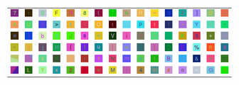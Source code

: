 <table>
<tr>
<td><img src="37.gif"></td>
<td><img src="2A.gif"></td>
<td><img src="53.gif"></td>
<td><img src="46.gif"></td>
<td><img src="71.gif"></td>
<td><img src="38.gif"></td>
<td><img src="28.gif"></td>
<td><img src="3F.gif"></td>
<td><img src="68.gif"></td>
<td><img src="52.gif"></td>
<td><img src="5F.gif"></td>
<td><img src="39.gif"></td>
<td><img src="5A.gif"></td>
<td><img src="5D.gif"></td>
<td><img src="40.gif"></td>
<td><img src="3B.gif"></td>
</tr>
<tr>
<td><img src="41.gif"></td>
<td><img src="55.gif"></td>
<td><img src="24.gif"></td>
<td><img src="3E.gif"></td>
<td><img src="49.gif"></td>
<td><img src="2F.gif"></td>
<td><img src="4F.gif"></td>
<td><img src="74.gif"></td>
<td><img src="54.gif"></td>
<td><img src="70.gif"></td>
<td><img src="66.gif"></td>
<td><img src="21.gif"></td>
<td><img src="5E.gif"></td>
<td><img src="59.gif"></td>
<td><img src="51.gif"></td>
<td><img src="2D.gif"></td>
</tr>
<tr>
<td><img src="65.gif"></td>
<td><img src="7D.gif"></td>
<td><img src="62.gif"></td>
<td><img src="36.gif"></td>
<td><img src="4A.gif"></td>
<td><img src="73.gif"></td>
<td><img src="3D.gif"></td>
<td><img src="56.gif"></td>
<td><img src="69.gif"></td>
<td><img src="76.gif"></td>
<td><img src="7E.gif"></td>
<td><img src="50.gif"></td>
<td><img src="4B.gif"></td>
<td><img src="35.gif"></td>
<td><img src="2B.gif"></td>
<td><img src="64.gif"></td>
</tr>
<tr>
<td><img src="2C.gif"></td>
<td><img src="30.gif"></td>
<td><img src="6A.gif"></td>
<td><img src="48.gif"></td>
<td><img src="7B.gif"></td>
<td><img src="29.gif"></td>
<td><img src="75.gif"></td>
<td><img src="7C.gif"></td>
<td><img src="77.gif"></td>
<td><img src="43.gif"></td>
<td><img src="5B.gif"></td>
<td><img src="44.gif"></td>
<td><img src="45.gif"></td>
<td><img src="25.gif"></td>
<td><img src="6E.gif"></td>
<td><img src="67.gif"></td>
</tr>
<tr>
<td><img src="gr1.gif"></td>
<td><img src="gr2.gif"></td>
<td><img src="7A.gif"></td>
<td><img src="58.gif"></td>
<td><img src="2E.gif"></td>
<td><img src="60.gif"></td>
<td><img src="31.gif"></td>
<td><img src="4E.gif"></td>
<td><img src="6D.gif"></td>
<td><img src="63.gif"></td>
<td><img src="6C.gif"></td>
<td><img src="42.gif"></td>
<td><img src="6B.gif"></td>
<td><img src="26.gif"></td>
<td><img src="6F.gif"></td>
<td><img src="72.gif"></td>
</tr>
<tr>
<td><img src="gr3.gif"></td>
<td><img src="4C.gif"></td>
<td><img src="79.gif"></td>
<td><img src="78.gif"></td>
<td><img src="32.gif"></td>
<td><img src="3A.gif"></td>
<td><img src="3C.gif"></td>
<td><img src="4D.gif"></td>
<td><img src="27.gif"></td>
<td><img src="34.gif"></td>
<td><img src="57.gif"></td>
<td><img src="23.gif"></td>
<td><img src="61.gif"></td>
<td><img src="22.gif"></td>
<td><img src="47.gif"></td>
<td><img src="33.gif"></td>
</tr>
</table>
